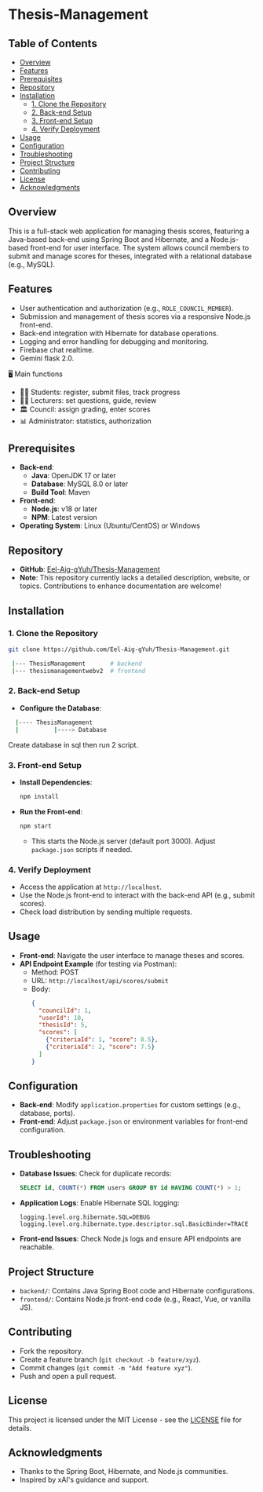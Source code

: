 # Thesis-Management

## Table of Contents
- [Overview](#overview)
- [Features](#features)
- [Prerequisites](#prerequisites)
- [Repository](#repository)
- [Installation](#installation)
  - [1. Clone the Repository](#1-clone-the-repository)
  - [2. Back-end Setup](#2-back-end-setup)
  - [3. Front-end Setup](#3-front-end-setup)
  - [4. Verify Deployment](#5-verify-deployment)
- [Usage](#usage)
- [Configuration](#configuration)
- [Troubleshooting](#troubleshooting)
- [Project Structure](#project-structure)
- [Contributing](#contributing)
- [License](#license)
- [Acknowledgments](#acknowledgments)

## Overview
This is a full-stack web application for managing thesis scores, featuring a Java-based back-end using Spring Boot and Hibernate, and a Node.js-based front-end for user interface. The system allows council members to submit and manage scores for theses, integrated with a relational database (e.g., MySQL). 

## Features
- User authentication and authorization (e.g., `ROLE_COUNCIL_MEMBER`).
- Submission and management of thesis scores via a responsive Node.js front-end.
- Back-end integration with Hibernate for database operations.
- Logging and error handling for debugging and monitoring.
- Firebase chat realtime.
- Gemini flask 2.0.

🖥️ Main functions
- 👨‍🎓 Students: register, submit files, track progress
- 👩‍🏫 Lecturers: set questions, guide, review
- 🏛️ Council: assign grading, enter scores
- 📊 Administrator: statistics, authorization

## Prerequisites
- **Back-end**:
  - **Java**: OpenJDK 17 or later
  - **Database**: MySQL 8.0 or later
  - **Build Tool**: Maven
- **Front-end**:
  - **Node.js**: v18 or later
  - **NPM**: Latest version
- **Operating System**: Linux (Ubuntu/CentOS) or Windows

## Repository
- **GitHub**: [Eel-Aig-gYuh/Thesis-Management](https://github.com/Eel-Aig-gYuh/Thesis-Management)
- **Note**: This repository currently lacks a detailed description, website, or topics. Contributions to enhance documentation are welcome!

## Installation

### 1. Clone the Repository
```bash
git clone https://github.com/Eel-Aig-gYuh/Thesis-Management.git
```

```bash
 |--- ThesisManagement       # backend
 |--- thesismanagementwebv2  # frontend
```

### 2. Back-end Setup
- **Configure the Database**:
```bash
  |---- ThesisManagement
  |          |----> Database
```
Create database in sql then run 2 script.

### 3. Front-end Setup
- **Install Dependencies**:
  ```bash
  npm install
  ```
- **Run the Front-end**:
  ```bash
  npm start
  ```
  - This starts the Node.js server (default port 3000). Adjust `package.json` scripts if needed.

### 4. Verify Deployment
- Access the application at `http://localhost`.
- Use the Node.js front-end to interact with the back-end API (e.g., submit scores).
- Check load distribution by sending multiple requests.

## Usage
- **Front-end**: Navigate the user interface to manage theses and scores.
- **API Endpoint Example** (for testing via Postman):
  - Method: POST
  - URL: `http://localhost/api/scores/submit`
  - Body:
    ```json
    {
      "councilId": 1,
      "userId": 10,
      "thesisId": 5,
      "scores": [
        {"criteriaId": 1, "score": 8.5},
        {"criteriaId": 2, "score": 7.5}
      ]
    }
    ```

## Configuration
- **Back-end**: Modify `application.properties` for custom settings (e.g., database, ports).
- **Front-end**: Adjust `package.json` or environment variables for front-end configuration.

## Troubleshooting
- **Database Issues**: Check for duplicate records:
  ```sql
  SELECT id, COUNT(*) FROM users GROUP BY id HAVING COUNT(*) > 1;
  ```
- **Application Logs**: Enable Hibernate SQL logging:
  ```
  logging.level.org.hibernate.SQL=DEBUG
  logging.level.org.hibernate.type.descriptor.sql.BasicBinder=TRACE
  ```
- **Front-end Issues**: Check Node.js logs and ensure API endpoints are reachable.

## Project Structure
- `backend/`: Contains Java Spring Boot code and Hibernate configurations.
- `frontend/`: Contains Node.js front-end code (e.g., React, Vue, or vanilla JS).

## Contributing
- Fork the repository.
- Create a feature branch (`git checkout -b feature/xyz`).
- Commit changes (`git commit -m "Add feature xyz"`).
- Push and open a pull request.

## License
This project is licensed under the MIT License - see the [LICENSE](LICENSE) file for details.

## Acknowledgments
- Thanks to the Spring Boot, Hibernate, and Node.js communities.
- Inspired by xAI's guidance and support.
